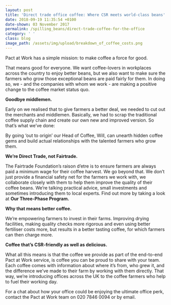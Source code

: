 ```yaml
---
layout: post
title: 'Direct trade office coffee: Where CSR meets world-class beans'
date: 2018-09-19 11:35:54 +0100
date-shown: 03 November 2017
permalink: /spilling_beans/direct-trade-coffee-for-the-office
category: ' '
class: blog
image_path: /assets/img/upload/breakdown_of_coffee_costs.png
---
```

Pact at Work has a simple mission: to make coffee a force for good.

That means good for everyone. We want coffee-lovers in workplaces across the country to enjoy better beans, but we also want to make sure the farmers who grow those exceptional beans are paid fairly for them. In doing so, we - and the companies with whom we work - are making a positive change to the coffee market status quo.



**Goodbye middlemen.**

Early on we realised that to give farmers a better deal, we needed to cut out the merchants and middlemen. Basically, we had to scrap the traditional coffee supply chain and create our own new and improved version. So that’s what we’ve done:  

By going ‘out to origin’ our Head of Coffee, Will, can unearth hidden coffee gems and build actual relationships with the talented farmers who grow them.



**We’re Direct Trade, not Fairtrade.**

The Fairtrade Foundation’s raison d’etre is to ensure farmers are always paid a minimum wage for their coffee harvest. We go beyond that. We don’t just provide a financial safety net for the farmers we work with, we collaborate closely with them to help them improve the quality of their coffee beans. We’re talking practical advice, small investments and sometimes introducing them to local experts. Find out more by taking a look at **Our Three-Phase Program.**



**Why that means better coffee.**

We’re empowering farmers to invest in their farms. Improving drying facilities, making quality checks more rigorous and even using better fertiliser costs more, but results in a better tasting coffee, for which farmers can then charge more.



**Coffee that’s CSR-friendly as well as delicious.**

What all this means is that the coffee we provide as part of the end-to-end Pact at Work service, is coffee you can be proud to share with your team. Each coffee comes with information about where it’s from, who grew it, and the difference we’ve made to their farm by working with them directly. That way, we’re introducing offices across the UK to the coffee farmers who help to fuel their working day.



For a chat about how your office could be enjoying the ultimate office perk, contact the Pact at Work team on 020 7846 0094 or by email.
